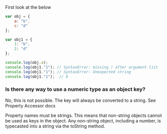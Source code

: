 First look at the below

```js
var obj = {
	a: "b",
	c: "d"
};

var obj1 = {
	1: "b",
	2: "d"
};

console.log(obj.a);
console.log(obj1."1"); // SyntaxError: missing ) after argument list
console.log(obj1."1"); // SyntaxError: Unexpected string
console.log(obj1."1");  // b

```

### Is there any way to use a numeric type as an object key?

No, this is not possible. The key will always be converted to a string. See Property Accessor docs

Property names must be strings. This means that non-string objects cannot be used as keys in the object. Any non-string object, including a number, is typecasted into a string via the toString method.
